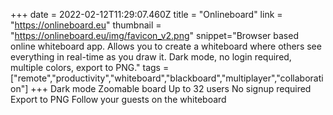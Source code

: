 +++
date = 2022-02-12T11:29:07.460Z
title = "Onlineboard"
link = "https://onlineboard.eu"
thumbnail = "https://onlineboard.eu/img/favicon_v2.png"
snippet="Browser based online whiteboard app. Allows you to create a whiteboard where others see everything in real-time as you draw it. Dark mode, no login required, multiple colors, export to PNG."
tags = ["remote","productivity","whiteboard","blackboard","multiplayer","collaboration"]
+++
Dark mode
Zoomable board
Up to 32 users
No signup required
Export to PNG
Follow your guests on the whiteboard
